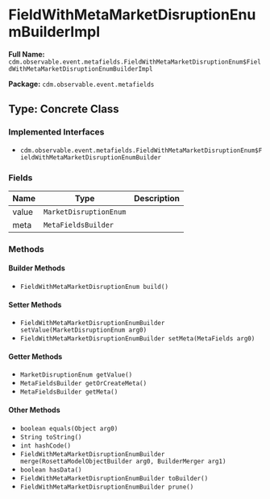 # FieldWithMetaMarketDisruptionEnumBuilderImpl

**Full Name:** `cdm.observable.event.metafields.FieldWithMetaMarketDisruptionEnum$FieldWithMetaMarketDisruptionEnumBuilderImpl`

**Package:** `cdm.observable.event.metafields`

## Type: Concrete Class

### Implemented Interfaces

- `cdm.observable.event.metafields.FieldWithMetaMarketDisruptionEnum$FieldWithMetaMarketDisruptionEnumBuilder`

### Fields

| Name | Type | Description |
|------|------|-------------|
| value | `MarketDisruptionEnum` |  |
| meta | `MetaFieldsBuilder` |  |

### Methods

#### Builder Methods

- `FieldWithMetaMarketDisruptionEnum build()`

#### Setter Methods

- `FieldWithMetaMarketDisruptionEnumBuilder setValue(MarketDisruptionEnum arg0)`
- `FieldWithMetaMarketDisruptionEnumBuilder setMeta(MetaFields arg0)`

#### Getter Methods

- `MarketDisruptionEnum getValue()`
- `MetaFieldsBuilder getOrCreateMeta()`
- `MetaFieldsBuilder getMeta()`

#### Other Methods

- `boolean equals(Object arg0)`
- `String toString()`
- `int hashCode()`
- `FieldWithMetaMarketDisruptionEnumBuilder merge(RosettaModelObjectBuilder arg0, BuilderMerger arg1)`
- `boolean hasData()`
- `FieldWithMetaMarketDisruptionEnumBuilder toBuilder()`
- `FieldWithMetaMarketDisruptionEnumBuilder prune()`

